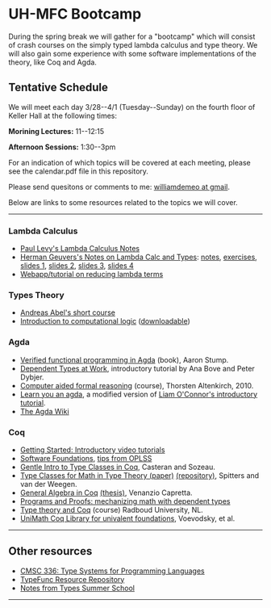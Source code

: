 # UH-MFC Bootcamp

During the spring break we will gather for a "bootcamp" which will consist of crash courses on 
the simply typed lambda calculus and type theory.  We will also gain some experience with 
some software implementations of the theory, like Coq and Agda.

## Tentative Schedule

We will meet each day 3/28--4/1 (Tuesday--Sunday) on the fourth floor of Keller Hall at the following times:

**Morining Lectures:** 11--12:15

**Afternoon Sessions:** 1:30--3pm 

For an indication of which topics will be covered at each meeting, please see the
calendar.pdf file in this repository.
 
Please send quesitons or comments to me: [williamdemeo at gmail](mailto:williamdemeo@gmail.com).

Below are links to some resources related to the topics we will cover.

-----------------------------------------------------------------


### Lambda Calculus

+ [Paul Levy's Lambda Calculus Notes](http://www.cs.bham.ac.uk/~pbl/mgs/lam/)  
+ [Herman Geuvers's Notes on Lambda Calc and Types](http://www.cse.chalmers.se/research/group/logic/TypesSS05/Extra/geuvers.pdf): [notes][], [exercises][], [slides 1][], [slides 2][], [slides 3][], [slides 4][]  
+ [Webapp/tutorial on reducing lambda terms](http://www.nyu.edu/projects/barker/Lambda/)

### Types Theory

+ [Andreas Abel's short course](http://www2.tcs.ifi.lmu.de/~abel/eafit2017/index.html)  
+ [Introduction to computational logic](https://www.youtube.com/playlist?list=PL5FJyaC2WsVnmxmaOixx3EWx3888BToGJ) 
  ([downloadable](https://www.ps.uni-saarland.de/courses/cl/videos.php))

### Agda

+ [Verified functional programming in Agda](http://www.amazon.com/Verified-Functional-Programming-Agda-Books/dp/1970001240/) (book), Aaron Stump.  
+ [Dependent Types at Work](http://www.cse.chalmers.se/~peterd/papers/DependentTypesAtWork.pdf), introductory tutorial by Ana Bove and Peter Dybjer.  
+ [Computer aided formal reasoning](http://www.cs.nott.ac.uk/~psztxa/g53cfr/) (course), Thorsten Altenkirch, 2010.  
+ [Learn you an agda](http://williamdemeo.github.io/2014/02/27/learn-you-an-agda/), a modified version of [Liam O'Connor's introductory tutorial](http://learnyouanagda.liamoc.net/). 
+ [The Agda Wiki](http://wiki.portal.chalmers.se/agda/pmwiki.php?n=Main.HomePage)  


### Coq

+ [Getting Started: Introductory video tutorials](https://www.youtube.com/playlist?list=PL5FJyaC2WsVlcWB4we3sPe6t09Vviu3Hn)
+ [Software Foundations](http://www.cis.upenn.edu/~bcpierce/sf/), [tips from OPLSS](http://web.cecs.pdx.edu/~apt/coq_hints.html) 
+ [Gentle Intro to Type Classes in Coq](http://www.labri.fr/perso/casteran/CoqArt/TypeClassesTut/typeclassestut.pdf), Casteran and Sozeau.  
+ [Type Classes for Math in Type Theory (paper)](http://arxiv.org/abs/1102.1323v1) [(repository)](https://coq.inria.fr/cocorico/MathClasses), Spitters and van der Weegen.  
+ [General Algebra in Coq](http://www-sop.inria.fr/lemme/Venanzio.Capretta/universal_algebra.html) [(thesis)](http://www.cs.nott.ac.uk/~pszvc/publications/Abstraction_Computation.pdf), Venanzio Capretta.  
+ [Programs and Proofs: mechanizing math with dependent types](http://ilyasergey.net/pnp-2014/)
+ [Type theory and Coq](http://www.cs.ru.nl/~freek/courses/tt-2011/) (course) Radboud University, NL.  
+ [UniMath Coq Library for univalent foundations](https://github.com/UniMath/UniMath), Voevodsky, et al.  

---------------------------------------------

## Other resources

+ [CMSC 336: Type Systems for Programming Languages](http://ttic.uchicago.edu/~pl/classes/CMSC336-Winter08/)
+ [TypeFunc Resource Repository](https://github.com/williamdemeo/TypeFunc)
+ [Notes from Types Summer School](http://www.cse.chalmers.se/research/group/logic/TypesSS05/program.html)

---------------------------------------------

[notes]: http://www.cse.chalmers.se/research/group/logic/TypesSS05/Extra/geuvers.pdf 
[exercises]: http://www.cse.chalmers.se/research/group/logic/TypesSS05/Extra/geuvers_ex.pdf 
[slides 1]: http://www.cse.chalmers.se/research/group/logic/TypesSS05/Extra/geuvers_sl1.pdf 
[slides 2]: http://www.cse.chalmers.se/research/group/logic/TypesSS05/Extra/geuvers_sl2.pdf 
[slides 3]: http://www.cse.chalmers.se/research/group/logic/TypesSS05/Extra/geuvers_sl3.pdf
[slides 4]: http://www.cse.chalmers.se/research/group/logic/TypesSS05/Extra/geuvers_sl4.pdf
